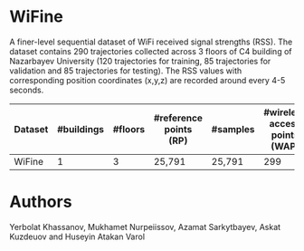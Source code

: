 # WiFine
A finer-level sequential dataset of WiFi received signal strengths (RSS).
The dataset contains 290 trajectories collected across 3 floors of C4 building of Nazarbayev University
(120 trajectories for training, 85 trajectories for validation and 85 trajectories for testing).
The RSS values with corresponding position coordinates (x,y,z) are recorded around every 4-5 seconds.

| Dataset | #buildings  | #floors   | #reference points (RP)  | #samples | #wireless access points (WAP)  | #trajectories  | Area (m^2)
|---------|-------------|-----------|-------------------------|-----------|---------------------------------|-----------------|----------
| WiFine  | 1           | 3         | 25,791                  | 25,791    | 299                             | 290             | 5,100

# Authors
Yerbolat Khassanov, Mukhamet Nurpeiissov, Azamat Sarkytbayev, Askat Kuzdeuov and Huseyin Atakan Varol
